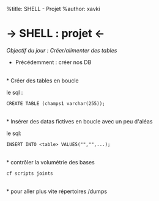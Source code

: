 %title: SHELL - Projet
%author: xavki




-> SHELL : projet <-
=========


*Objectif du jour : Créer/alimenter des tables*


* Précédemment : créer nos DB

<br>
* Créer des tables en boucle

le sql :
```
CREATE TABLE (champs1 varchar(255));
```

<br>
* Insérer des datas fictives en boucle avec un peu d'aléas

le sql:
```
INSERT INTO <table> VALUES("","",...);
```

<br>
* contrôler la volumétrie des bases

```
cf scripts joints
```

<br>
* pour aller plus vite répertoires /dumps
